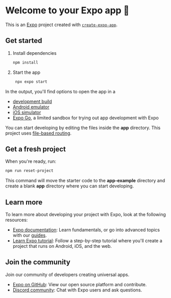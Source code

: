# Welcome to your Expo app 👋

This is an [Expo](https://expo.dev) project created with [`create-expo-app`](https://www.npmjs.com/package/create-expo-app).

## Get started

1. Install dependencies

   ```bash
   npm install
   ```

2. Start the app

   ```bash
    npx expo start
   ```

In the output, you'll find options to open the app in a

- [development build](https://docs.expo.dev/develop/development-builds/introduction/)
- [Android emulator](https://docs.expo.dev/workflow/android-studio-emulator/)
- [iOS simulator](https://docs.expo.dev/workflow/ios-simulator/)
- [Expo Go](https://expo.dev/go), a limited sandbox for trying out app development with Expo

You can start developing by editing the files inside the **app** directory. This project uses [file-based routing](https://docs.expo.dev/router/introduction).

## Get a fresh project

When you're ready, run:

```bash
npm run reset-project
```

This command will move the starter code to the **app-example** directory and create a blank **app** directory where you can start developing.

## Learn more

To learn more about developing your project with Expo, look at the following resources:

- [Expo documentation](https://docs.expo.dev/): Learn fundamentals, or go into advanced topics with our [guides](https://docs.expo.dev/guides).
- [Learn Expo tutorial](https://docs.expo.dev/tutorial/introduction/): Follow a step-by-step tutorial where you'll create a project that runs on Android, iOS, and the web.

## Join the community

Join our community of developers creating universal apps.

- [Expo on GitHub](https://github.com/expo/expo): View our open source platform and contribute.
- [Discord community](https://chat.expo.dev): Chat with Expo users and ask questions.
<!-- 
Tech-Driven Solution for Undertrial Prisoners in India
SIH1282
Software Configuration Management Report

 1. Identification of Configuration Items
 1.1 Core Functionalities
•	Resource Management: Tools for managing legal resources, prisoner information, and support resources. Includes databases for legal documents, prisoner profiles, and resource tracking.
•	Review Workflow: Workflow for reviewing legal cases, rehabilitation progress, and resource allocation, ensuring each case is tracked from initiation to resolution.
•	User Management: Management of user roles, access control, and user data, including authentication mechanisms, role-based access control, and data privacy measures.
 1.2 Supporting Functionalities
•	Search and Filtering: Advanced search capabilities, including full-text search, metadata filtering, and user-defined search parameters.
•	Reporting and Analytics: Tools for generating reports and performing data analysis to monitor system performance, user engagement, and identify trends.
•	Notification System: System for sending notifications to users regarding updates, due dates, and penalties via SMS, and in-app notifications.
 2. Promotion Management
 2.1 Version Control and Branching
•	Version Control System: Implement Git for tracking changes and maintaining code integrity with distributed version control.
•	Branching Strategy: Develop a branching strategy for feature development, bug fixes, and releases.
 2.2 Preparing for Open-Source Release
•	Code Review and Security Audit: Conduct thorough code reviews and security audits using automated tools for static code analysis and vulnerability scanning.
•	Documentation: Prepare comprehensive documentation for developers and users, including API documentation, user guides, and setup instructions.
 2.3 Promotion and Community Building
•	Open-Source Platform Selection: Choose a platform like GitHub or GitLab for collaborative development and issue tracking.
Tech Driven Solutions for Undertrial Prisoners in India
SIH 1282
Software Requirements Specification

1. Introduction
1.1 Purpose
•	This document outlines the software requirements for a tech driven solution aimed at addressing the challenges faced by undertrial prisoners in India. The solution focuses on enhancing access to legal aid, improving justice accessibility, and supporting rehabilitation efforts.
1.2 Scope
•	The scope of this report is confined to the software components of the solution. It encompasses functionalities related to legal aid, remote court access, prisoner management, rehabilitation programs, security, and user interfaces. Hardware components and specific implementations will be detailed in supplementary documents.
•	This report will provide a better understanding of term Which will be used for defining this project Such as Dashboard, where he/she can find his data like hearing date, real time update, due time and penalty amount. 
•	This report also include legal contact such as lawyer, human rights, police and administration.
•	In his or her rehabilitation program, they can find their educational support, mental health support, physical health support and resources, and as well as economical support
1.3 Definitions, Acronyms, and Abbreviations
•	AI (Artificial Intelligence): Technology simulating human intelligence in machines.
•	API (Application Programming Interface): Protocols for building and interacting with software applications.
•	UI (User Interface): The means through which a user interacts with a computer, software, or application.
•	NLP (Natural Language Processing): AI subfield focused on the interaction between computers and humans through natural language.
1.4 References
•	Government of India legal frameworks
•	National Legal Services Authority (NALSA)wine = st.radio(
          "What wine do you prefer?\n\n", ["Red", "white", "None"], key="wine", horizontal=True
        )

PROJECT='qwiklabs-gcp-00-9dfcb4262045'
REGION='us-central1'

python3 -m venv gemini-streamlit
source gemini-streamlit/bin/activate
python3 -m pip install -r requirements.txt
streamlit run chef.py --browser.serverAddress=localhost --server.enableCORS=false --server.enableXsrfProtection=false --server.port 8080

vi Dockerfile

shift+alt+:-> wq -> enter

AR_REPO='chef-repo'
SERVICE_NAME='chef-streamlit-app'
gcloud artifacts repositories create "$AR_REPO" --location "$REGION" --repository-format=Docker
gcloud builds submit --tag "$REGION-docker.pkg.dev/$PROJECT/$AR_REPO/$SERVICE_NAME"
gcloud run deploy "$SERVICE_NAME" --port=8080 --image="$REGION-docker.pkg.dev/$PROJECT/$AR_REPO/$SERVICE_NAME" --allow-unauthenticated --region=$REGION --platform=managed --project=$PROJECT --set-env-vars=PROJECT=$PROJECT,REGION=$REGION 
•	Prison statistics reports
1.5 Intended Audiences	
•	This programme will target prisoners, Police Department, Government authorities, to maintain and observe the prisoners.
•	Princess can also cheque their case details legal professionals and sentence length etc.
•	Legal professionals such as lawyers, police and human rights also have access to this app application.
1.6 Overview
•	The tech driven solution aims to bridge the gap in the legal system by providing real-time legal aid, facilitating remote court access, and supporting rehabilitation programs for undertrial prisoners. This comprehensive solution leverages AI, secure communication, and data management to enhance the overall efficiency and effectiveness of the justice system.
2. General Description
•	Factors such as the type of case or the Acts, which are applied on the prisoners whether it is CRPC or IPC.
•	Involvement of local authorities or any higher authorities may affect the procedure of this application
2.1 Product Perspective
The solution targets the following primary users:
•	Legal Aid Providers: Lawyers and legal organizations offering assistance to undertrial prisoners.
•	Prison Administrators: Authorities managing prisoner records and rehabilitation programs.
•	Undertrial Prisoners: Individuals awaiting trial who require legal aid and support for their cases.
•	Judicial Authorities: Judges and court officials facilitating remote court sessions and hearings.
2.2 Product Functions
The software will include the following key functionalities:
•	Registration function:
	In these prisoners can register their cases
	Govt authorities also register themselves
•	Login function
	Login function for government authorities
	Login function for prisoners
•	Case detail
	Case type, sentence length and  Acts/Rules
	Document submission and management.
•	Family member
	This will contain the relation of prisoners and family members
	Detail of family members such as name and contact number
•	Legal professional
	Realtime access to legal advice and case management.
	Secure video conferencing for court hearings.
•	Dashboard 
	Comprehensive prisoner records management.
	Monitoring and scheduling of court appearances.
•	Rehabilitation Programs:
	Educational and vocational training modules.
	Mental health and counselling services.
2.3 User Classes and Characteristics
•	Registration page: prisoners can register their case detail with family member, such as their prisoner id contact number, age, gender and name
•	Login page: For the prisoner it will require prisoner ID password. Administrator It will require username and password
•	Case detail: it included type of case name of case sentence length and the matter of case the rules and acts which applied to the prisoner
•	Family member: this will include the name, relation and the contact number of the family member which is present currently with the prisoners in the court or in other sessions
•	Legal contact: This will include the name of the lawyer, His/her experience and specialisation and the rating of the handled cases in his/her past
•	Dashboard: this will include the hearing data of prisoners its real time, update of any hearing also the due time of any penalties or any compensation given by court It’s also include the amount of penalty
•	Legal professionals: This will include human rights, police and administrator where prisoners can connect with them
•	Rehabilitation program: This will include the educational mental health, physical health and resources data
2.4 General Constraints
•	Network Connectivity: Reliable internet access is essential for real-time communication and data access.
•	Data Privacy: Ensuring the confidentiality of sensitive legal and personal data.
•	System Compatibility: Integration with existing prison and court management systems.
2.5 Assumptions and Dependencies
•	Assumptions:
	Users have access to necessary hardware and internet connectivity.
	Legal frameworks support the use of technology for court hearings and legal aid.
•	Dependencies:
	The system depends on the availability and reliability of internet and communication infrastructure.
	Collaboration with legal authorities and organizations for successful implementation.
3. Specific Requirements
3.1 External Interface Requirements
3.1.1 User Interfaces (UI)
•	Web Interface:
	Accessibility: The web interface is accessible through standard web browsers, allowing users to easily manage their cases from any device with internet access.
	Key Features: It includes robust case management tools, video conferencing capabilities for remote consultations and court appearances, secure document submission for legal filings, and scheduling features to manage court dates and appointments efficiently.
•	Mobile App Interface:
	Compatibility: The mobile app is designed for compatibility with both ios and Android devices, ensuring broad accessibility for users.
	Key Features: The app provides real-time notifications to keep users informed about their case status and upcoming court dates. It offers access to legal aid services, allowing prisoners to connect with lawyers and legal professionals.
	The app enables participation in remote court sessions, facilitating greater flexibility and reducing the need for physical presence in courtrooms.
3.1.2 Hardware Interfaces
•	Video Conferencing Equipment:
	Integration: The system integrates with cameras and microphones to facilitate high-quality remote court sessions. This allows prisoners to attend hearings and consultations without needing to be physically present, ensuring safety and reducing logistical challenges.
	Features: The video conferencing setup supports multiple participants, enabling effective communication between prisoners, lawyers, judges, and family members. It also includes options for recording sessions for legal records and reviews.
•	Biometric Devices:
	Integration: The solution offers optional integration with biometric devices, such as fingerprint scanners and facial recognition systems, to ensure secure prisoner identification and access control.
	Features: Biometric verification enhances security by providing accurate identification, reducing the risk of identity fraud. It streamlines access to the system for authorized users, including prisoners, legal professionals, and administrators. The use of biometrics also ensures compliance with legal and institutional security standards.
3.1.3 Software Interfaces
•	Apis:
	Integration: The system incorporates apis (Application Programming Interfaces) to interface with existing legal databases, court management systems, and educational platforms. This ensures that data can be efficiently shared and utilized across different systems, providing a unified and comprehensive view of a prisoner's case and legal status.
	Features: apis enable real-time data synchronization, ensuring that the latest information is always available to users. They support a variety of functionalities, including retrieving case details, updating court schedules, accessing educational resources, and more. This integration enhances the system's efficiency and reduces the need for manual data entry.
•	Data Exchange Formats:
	Standardization: The system uses standard data exchange formats such as JSON (javascript Object Notation) and XML (extensible Markup Language) to facilitate seamless integration with other systems. These formats are widely accepted and used in the industry, ensuring compatibility and ease of integration.
	Features: JSON and XML formats support structured data representation, making it easy to parse and process information. This standardization enables smooth communication between the solution and external systems, ensuring data integrity and consistency. It also allows for efficient data exchange, reducing the risk of errors and ensuring that all stakeholders have access to accurate and up-to-date information.
3.1.4 Communications Interfaces
•	Data Transmission Channels:
	Secure Internet Connections: The system utilizes secure internet connections for all data transmission activities, ensuring that sensitive information is protected during transit. By leveraging secure channels, the solution minimizes the risk of data breaches and unauthorized access, providing a reliable and safe environment for users to manage and access their legal information.
•	Data Security:
	TLS/SSL Protocols: The implementation of TLS (Transport Layer Security) and SSL (Secure Sockets Layer) protocols ensures secure communication between the system's components. These protocols encrypt data transmitted over the internet, preventing unauthorized parties from intercepting or modifying the information. TLS/SSL protocols provide end-to-end encryption and include authentication mechanisms to verify the identity of communicating parties, further enhancing security.
3.2 Functional Requirements
	3.2.1.1 Registration Page
•	3.2.1.2 Inputs
	Prisoner ID
	Contact number
	Age
	Gender
	Name
	Family member details
•	3.2.1.3 Processing
	Validation of input data
	Storing prisoner and family member details in the database
•	3.2.1.4 Outputs
	Confirmation of successful registration
	User account creation
•	3.2.1.5 Error Handling
	Display error messages for invalid inputs
	Handle database connection issues
	3.2.2.1 Login Page
•	3.2.2.2 Inputs
	Prisoner: Prisoner ID and password
	Administrator: Username and password
•	3.2.2.3 Processing
	Authentication of user credentials
	Validation against stored records
•	3.2.2.4 Outputs
	Access to the system for authenticated users
	Error message for failed login attempts
•	3.2.2.5 Error Handling
	Handle incorrect login credentials
	Manage account lockout after multiple failed attempts
	3.2.3.1 Case Detail
•	3.2.3.2 Inputs
	Type of case
	Sentence length
	Matter of case
	Applicable rules and acts
•	3.2.3.3 Processing
	Validation and storage of case details
	Retrieval of relevant legal information
•	3.2.3.4 Outputs
	Display of case details
	Summary of applicable rules and acts
•	3.2.3.5 Error Handling
	Handle invalid case information
	Manage database retrieval issues
	3.2.4.1 Family Member
•	3.2.4.2 Inputs Name
	Relation
	Name
	Contact number
•	3.2.4.3 Processing
	Validation and storage of family member details
	Association with the prisoner’s record
•	3.2.4.4 Outputs
	Display of family member information
	Confirmation of successful association
•	3.2.4.5 Error Handling
	Handle invalid family member details
	Manage database storage issues
	3.2.5.1 Legal Contact
•	3.2.5.2 Inputs
	Name of lawyer
	Experience
	Specialization
	Case handling rating
•	3.2.5.3 Processing
	Validation and storage of legal contact details
	Retrieval of lawyer's profile and past performance
•	3.2.5.4 Outputs
	Display of legal contact information
	Rating and specialization details
•	3.2.5.5 Error Handling
	Handle invalid lawyer information
	Manage database retrieval issues
	3.2.6.1 Dashboard
•	3.2.6.2 Inputs
	Hearing dates
	Penalties
	Due Time
•	3.2.6.3 Processing
	Aggregation and display of hearing data
	Real-time updates on case status
•	3.2.6.4 Outputs
	Display of hearing schedule
	Notification of due penalties and compensation amounts
•	3.2.6.5 Error Handling
	Handle incorrect or missing data
	Manage real-time update failures
	3.2.7.1 Legal Professionals
•	3.2.7.2 Inputs
	Human rights contacts
	Police contacts
	Administrator contacts
•	3.2.7.3 Processing
	Validation and storage of professional contacts
	Association with relevant cases
•	3.2.7.4 Outputs
	Display of legal professional information
	Access to contact details
•	3.2.7.5 Error Handling
	Handle invalid contact information
	Manage database storage and retrieval issues
	3.2.8.1 Rehabilitation Program
•	3.2.8.2 Inputs
	Educational resources
	Mental health resources
	Physical health resources
	Remote court Hearing
•	3.2.8.3 Processing
	Validation and storage of rehabilitation program details
	Association with prisoner profiles
•	3.2.8.4 Outputs
	Display of available rehabilitation programs
	Access to educational and health resources
•	3.2.8.5 Error Handling
	Handle invalid program details
	Manage resource retrieval issues
3.3 Use Cases
3.3.1 Emergency Legal Aid
•	Actors: Undertrial Prisoner, Legal Aid Provider
•	System: Tech Driven Solution for Undertrial Prisoners
•	Use Case: Emergency Legal Aid
•	Description: This use case describes a scenario where an undertrial prisoner requires immediate legal assistance.
•	Flow of Events:
o	The prisoner initiates an emergency legal aid request via the mobile app.
o	The system alerts the nearest available legal aid provider.
o	The legal aid provider reviews the case details and connects with the prisoner through secure video conferencing.
o	The provider offers legal advice and documents the interaction.
3.3.2 Remote Court Hearing
•	Actors: Undertrial Prisoner, Judicial Authority, Prison Administrator
•	System: Tech Driven Solution for Undertrial Prisoners
•	Use Case: Remote Court Hearing
•	Description: This use case outlines the process of conducting a remote court hearing for an undertrial prisoner.
•	Flow of Events:
o	The prison administrator schedules the court hearing and notifies the prisoner.
o	On the hearing day, the prisoner is set up in a secure video conferencing room.
o	The judicial authority conducts the hearing remotely, reviewing case details and listening to the prisoner's testimony.
o	The outcome of the hearing is recorded and updated in the system.
3.4 Class and Objects
3.4.1 Register 
•	Case detail
•	Personal data
3.4.2 Login
•	ID
•	Password
3.4.3 Case Details
•	Case name
•	Case type
•	Sentence length
•	Acts/rules
3.4.4 Family member
•	Name 
•	Relation 
•	Contact number
3.4.5 Legal contact details
•	Lawyer id
•	Name
•	Specialisation
•	Experience
•	Case Handled
3.4.6 Dashboard
•	Hearing date 
•	Real time update
•	Due time 
•	Penalty amount
3.4.7 Legal professional
•	Human rights
•	Police
•	Administration
3.4.8 Rehabilitation
•	Education
•	Physical health 
•	Mental health
•	Resources
3.5 Non-functional Requirements
3.5.1 Performance
•	Realtime: System should support real-time video conferencing and legal aid.
•	Efficiency: Quick data retrieval and processing for case management and court schedules.
3.5.2 Usability
•	User Friendly Interface: Intuitive and easy to navigate interfaces for all user types.
•	Accessibility: Accessible design for users with varying levels of technical expertise.
3.5.3 Reliability and Availability
•	Uptime: High availability with minimal downtime.
•	Data Backup: Regular data backups and recovery mechanisms.
3.5.4 Security
•	Compliance: Adherence to data security regulations such as GDPR.
•	Encryption: Use of industry standard encryption for data protection.
•	Audits: Regular security audits and vulnerability assessments.
3.5.5 Maintainability
•	Modularity: Design for easy updates and maintenance.
•	Documentation: Comprehensive documentation for developers and users.
3.6 Inverse Requirements
•	Unauthorized Access: The system shall prevent unauthorized access to sensitive data and functionalities.
•	Privacy Violations: The system shall not violate user privacy or collect unnecessary data.
3.7 Design Constraints
•	Hardware Limitations: Compatibility with existing prison and court hardware.
•	Processing Power: Efficient use of processing power for AI and real time functionalities.
•	Power Consumption: Minimization of power usage for continuous operation.

A. APPENDICES
A.	Appendix 1: Technical Specifications
•	System Architecture: Describe the software's overall structure, including backend, frontend, and database components.
•	Security Measures: Outline authentication, authorization, data encryption, and secure communication protocols.
B.	Appendix 2: User Manuals
•	Introduction: Overview of the software's purpose, target users, and benefits.
•	Getting Started: Installation instructions, system requirements, and initial setup guidance.
•	Using the Software: Step-by-step instructions on accessing legal aid, submitting requests, and tracking progress.
•	Marketing and Outreach: Promote the project through social media, webinars, and conferences to attract stakeholders.
 3. Release Management
 3.1 Release Schedule Definition
•	SDLC Integration: Integrate release management into the SDLC to ensure consistent and timely releases, defining release phases and criteria.
•	Versioning Strategy: Define a versioning strategy (e.g., semantic versioning) reflecting the nature of changes (major, minor, patch).
 3.2 Release Process Activities
•	Internal Testing and Code Review: Perform internal testing and code reviews to automate testing and deployment.
•	Release Documentation: Create detailed release notes and documentation highlighting new features, bug fixes, and known issues.
•	Version Control Tagging: Tag releases in the version control system following the defined versioning strategy.
 3.3 Public Release and Communication
•	Open-Source Platform Communication: Announce releases and updates on the chosen platform.45
•	External Communication: Communicate releases through email newsletters, press releases, and community forums.
 3.4 Post-Release Monitoring and Support
•	Bug Fixes and Updates: Monitor for bugs and provide timely updates using issue tracking systems.
•	Community Support: Provide support through forums, issue trackers, and encourage community involvement in troubleshooting.
 4. Branch Management
 4.1 Branching Strategy
•	Main Branch: Stable branch containing release-ready code, always in a deployable state.
•	Feature Branches: Branches for developing new features in isolation.
•	Integration Branch: Branches for integrating and testing features before merging into the main branch, using CI/CD.
•	Release Branch: Branches for preparing and stabilizing releases, fixing last-minute issues.
 4.2 Branch Management Practices
•	Clear Branch Naming Conventions: Use clear and consistent naming conventions.
•	Pull Requests: Use pull requests for code changes with detailed descriptions and testing instructions.
•	Merge Reviews: Conduct thorough reviews of merge requests using automated tools.
•	Branch Deletion: Delete branches after merging to reduce clutter.
 4.3 Collaboration and Monitoring
•	Version Control Platform Features: Utilize features like GitHub Actions for collaboration and monitoring.
•	Communication and Coordination: Use tools like Slack or Microsoft Teams for effective team communication.
 4.4 Integration with Release Management
•	Release Decisions Based on Branch Activity: Monitor branch activity to identify potential issues and inform release decisions.
 5. Variant Management
 5.1 Managing Controlled Release Variants
•	Core Codebase with Feature Flags: Use feature flags to manage software variants, enabling or disabling features without redeployment.
•	Variant Configuration Files: Maintain configuration files for different variants, including environment-specific settings.
•	Version Control and Branching: Manage variants with version control, each variant having its own branch and release cycle.
 5.2 Stable Version Management
•	Tagged Releases: Use tagged releases for managing stable versions.
•	Separate Build and Deployment Processes: Implement separate processes for stable version testing and deployment.
•	Version Support Lifecycle: Define and follow a support lifecycle for different versions.
 5.3 Archiving Old Variants
•	Archiving Criteria: Establish criteria for archiving old variants based on age, usage, and support status.
•	Archive Format: Ensure archived versions are stored in a retrievable format.
•	Archiving Location: Designate a location for storing archived variants, such as a dedicated server or cloud storage.
 6. Change Management
 6.1 Change Request Sources
•	Community Discussions: Gather change requests from community discussions and feedback.
•	Issue Tracking: Use an issue tracking system to manage and categorize change requests.
 6.2 Change Request Evaluation
•	Community Input and Voting: Use community input to evaluate change requests.
•	Project Lead Review: Have project leads review and prioritize change requests based on feasibility and impact.
 6.3 Decision Making and Communication
•	Transparency and Communication: Ensure transparency in decision-making, documenting decisions and providing rationale.
•	Prioritization and Road mapping: Prioritize change requests and update the project roadmap, communicating updates to stakeholders.
 6.4 Open-Source Collaboration
•	Community Contributions: Encourage community contributions and provide guidelines for code, issues, and feature suggestions.
•	Code Reviews and Merging: Implement a process for code reviews and merging, ensuring contributions meet quality standards. -->
